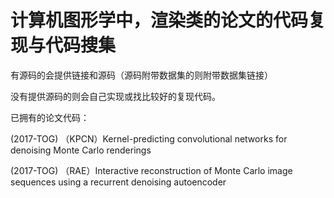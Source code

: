 # 计算机图形学中，渲染类的论文的代码复现与代码搜集

有源码的会提供链接和源码（源码附带数据集的则附带数据集链接）

没有提供源码的则会自己实现或找比较好的复现代码。

已拥有的论文代码：

(2017-TOG) （KPCN）Kernel-predicting convolutional networks for denoising Monte Carlo renderings

(2017-TOG) （RAE）Interactive reconstruction of Monte Carlo image sequences using a recurrent denoising autoencoder




